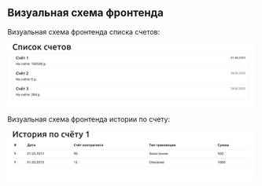 ## Визуальная схема фронтенда

Визуальная схема фронтенда списка счетов:

![Макет фронта_списка_счетов](./img/accounts-layout.png)

Визуальная схема фронтенда истории по счету:

![Макет фронта_истории_по счёту](./img/account-history-layout.png)